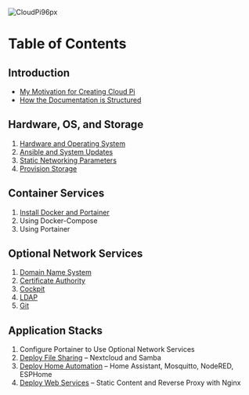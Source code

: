 ![CloudPi96px](https://user-images.githubusercontent.com/61114342/143794062-17bc25c9-b9d1-4450-a6e4-f67148be7a46.png)

# Table of Contents

## Introduction
* [My Motivation for Creating Cloud Pi](motivation.md)
* [How the Documentation is Structured](document-structure.md)

## Hardware, OS, and Storage
1. [Hardware and Operating System](install-hardware-os.md)
2. [Ansible and System Updates](install-ansible-and-system-updates.md)
3. [Static Networking Parameters](configure-static-ip.md)
4. [Provision Storage](provision-storage.md)

## Container Services
1. [Install Docker and Portainer](install-docker-portainer.md)
2. Using Docker-Compose
3. Using Portainer

## Optional Network Services
1. [Domain Name System](install-dns.md)
2. [Certificate Authority](configure-certificate-authority.md)
3. [Cockpit](install-cockpit.md)
4. [LDAP](install-ldap.md)
5. [Git](deploy-git-server-stack.md)

## Application Stacks
1. Configure Portainer to Use Optional Network Services
2. [Deploy File Sharing](deploy-file-sharing-stack.md) &ndash; Nextcloud and Samba
3. [Deploy Home Automation](deploy-home-automation-stack.md) &ndash; Home Assistant, Mosquitto, NodeRED, ESPHome
4. [Deploy Web Services](deploy-nginx-stack.md) &ndash; Static Content and Reverse Proxy with Nginx
